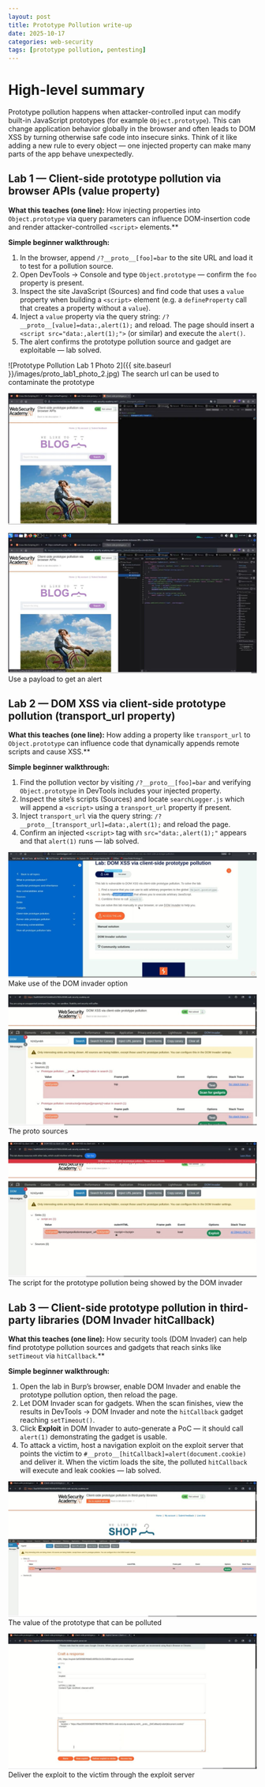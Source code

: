 ```yaml
---
layout: post
title: Prototype Pollution write-up
date: 2025-10-17
categories: web-security
tags: [prototype pollution, pentesting]
---
```

# High-level summary

Prototype pollution happens when attacker-controlled input can modify built-in JavaScript prototypes (for example `Object.prototype`). This can change application behavior globally in the browser and often leads to DOM XSS by turning otherwise safe code into insecure sinks. Think of it like adding a new rule to every object — one injected property can make many parts of the app behave unexpectedly.

## Lab 1 — Client-side prototype pollution via browser APIs (value property)

**What this teaches (one line):** How injecting properties into `Object.prototype` via query parameters can influence DOM-insertion code and render attacker-controlled `<script>` elements.**

**Simple beginner walkthrough:**

1. In the browser, append `/?__proto__[foo]=bar` to the site URL and load it to test for a pollution source.
2. Open DevTools → Console and type `Object.prototype` — confirm the `foo` property is present.
3. Inspect the site JavaScript (Sources) and find code that uses a `value` property when building a `<script>` element (e.g. a `defineProperty` call that creates a property without a `value`).
4. Inject a `value` property via the query string: `/?__proto__[value]=data:,alert(1);` and reload. The page should insert a `<script src="data:,alert(1);">` (or similar) and execute the `alert()`.
5. The alert confirms the prototype pollution source and gadget are exploitable — lab solved.

![Prototype Pollution Lab 1 Photo 2]({{ site.baseurl }}/images/proto_lab1_photo_2.jpg)
The search url can be used to contaminate the prototype


![image alt](https://github.com/Lispectree/web-sec/blob/c5d459e90d3d79d10f366b51a9d81f3e3797091b/web-security-labs/labs/prototype-pollution/PROTO%20LAB1%20PHOTO2.jpg)


![image alt](https://github.com/Lispectree/web-sec/blob/36a28e57bb99126b8be6e4e0b4f4e90b9e9f27d6/web-security-labs/labs/prototype-pollution/PROTO%20LAB1%20PHOTO3.jpg)
Use a payload to get an alert


## Lab 2 — DOM XSS via client-side prototype pollution (transport_url property)

**What this teaches (one line):** How adding a property like `transport_url` to `Object.prototype` can influence code that dynamically appends remote scripts and cause XSS.**

**Simple beginner walkthrough:**

1. Find the pollution vector by visiting `/?__proto__[foo]=bar` and verifying `Object.prototype` in DevTools includes your injected property.
2. Inspect the site’s scripts (Sources) and locate `searchLogger.js` which will append a `<script>` using a `transport_url` property if present.
3. Inject `transport_url` via the query string: `/?__proto__[transport_url]=data:,alert(1);` and reload the page.
4. Confirm an injected `<script>` tag with `src="data:,alert(1);"` appears and that `alert(1)` runs — lab solved.

![image alt](https://github.com/Lispectree/web-sec/blob/c716e53f0daa2a6c5cefa0d4381bba3db943d18e/web-security-labs/labs/prototype-pollution/PROTO%20LAB2%20PHOTO1.jpg)
Make use of the DOM invader option


![image alt](https://github.com/Lispectree/web-sec/blob/8c0cee7c6c425d7ed6a60a12c689ae3b1dd75323/web-security-labs/labs/prototype-pollution/PROTO%20LAB2%20PHOTO2.jpg)
The proto sources


![image alt](https://github.com/Lispectree/web-sec/blob/e03fe994c2765a09e66551ac668fee474ab9f491/web-security-labs/labs/prototype-pollution/PROTO%20LAB2%20PHOTO3.jpg)
The script for the prototype pollution being showed by the DOM invader


## Lab 3 — Client-side prototype pollution in third-party libraries (DOM Invader hitCallback)

**What this teaches (one line):** How security tools (DOM Invader) can help find prototype pollution sources and gadgets that reach sinks like `setTimeout` via `hitCallback`.**

**Simple beginner walkthrough:**

1. Open the lab in Burp’s browser, enable DOM Invader and enable the prototype pollution option, then reload the page.
2. Let DOM Invader scan for gadgets. When the scan finishes, view the results in DevTools → DOM Invader and note the `hitCallback` gadget reaching `setTimeout()`.
3. Click **Exploit** in DOM Invader to auto-generate a PoC — it should call `alert(1)` demonstrating the gadget is usable.
4. To attack a victim, host a navigation exploit on the exploit server that points the victim to `#__proto__[hitCallback]=alert(document.cookie)` and deliver it. When the victim loads the site, the polluted `hitCallback` will execute and leak cookies — lab solved.

![image alt](https://github.com/Lispectree/web-sec/blob/343fdc2f4b4a916b983b31b6976cecc8c02ed04b/web-security-labs/labs/prototype-pollution/PROTO%20LAB3%20PHOTO1.jpg)
The value of the prototype that can be polluted


![image alt](https://github.com/Lispectree/web-sec/blob/9a2db861f912b6f538b88c731002581a4395cda9/web-security-labs/labs/prototype-pollution/PROTO%20LAB3%20PHOTO2.jpg)
Deliver the exploit to the victim through the exploit server



